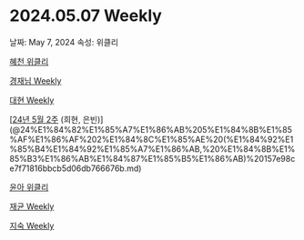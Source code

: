# 2024.05.07 Weekly

날짜: May 7, 2024
속성: 위클리

[혜천 위클리](%E1%84%92%E1%85%A8%E1%84%8E%E1%85%A5%E1%86%AB%20%E1%84%8B%E1%85%B1%E1%84%8F%E1%85%B3%E1%86%AF%E1%84%85%E1%85%B5%20157e98ce7f71811c8165d42ca04e5db8.md)

[경재님 Weekly](%E1%84%80%E1%85%A7%E1%86%BC%E1%84%8C%E1%85%A2%E1%84%82%E1%85%B5%E1%86%B7%20Weekly%20157e98ce7f71813c801df87eb8c6d206.md)

[대현 Weekly](%E1%84%83%E1%85%A2%E1%84%92%E1%85%A7%E1%86%AB%20Weekly%20157e98ce7f718154a3d4f455badbb6a4.md)

[[24년 5월 2주](https://www.notion.so/24-5-2-dbe6f0a59c9b4b9fb15400613a1799d3?pvs=21) (희현, 은빈)](@24%E1%84%82%E1%85%A7%E1%86%AB%205%E1%84%8B%E1%85%AF%E1%86%AF%202%E1%84%8C%E1%85%AE%20(%E1%84%92%E1%85%B4%E1%84%92%E1%85%A7%E1%86%AB,%20%E1%84%8B%E1%85%B3%E1%86%AB%E1%84%87%E1%85%B5%E1%86%AB)%20157e98ce7f71816bbcb5d06db766676b.md)

[윤아 위클리](%E1%84%8B%E1%85%B2%E1%86%AB%E1%84%8B%E1%85%A1%20%E1%84%8B%E1%85%B1%E1%84%8F%E1%85%B3%E1%86%AF%E1%84%85%E1%85%B5%20157e98ce7f71816d887dc929c218da76.md)

[재균 Weekly](%E1%84%8C%E1%85%A2%E1%84%80%E1%85%B2%E1%86%AB%20Weekly%20157e98ce7f71819d8616c33cccce8716.md)

[지숙 Weekly](%E1%84%8C%E1%85%B5%E1%84%89%E1%85%AE%E1%86%A8%20Weekly%20157e98ce7f71819e969ddaeb572bf32c.md)